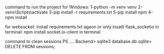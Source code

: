 command to run the project
for Windows:
1-python -m venv venv
2-venv\Scripts\activate
3-pip install -r requirements.txt
5-pip install npm
4-npm install

for websocket:
install requirements.txt agaon or only 
insatll flask_socketio
in terminal:
npm install socket.io-client 
in terminal


command to clean sessions 
PS .... Backend> sqlite3 database.db
sqlite> DELETE FROM sessions;